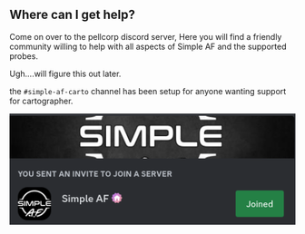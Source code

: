 ## Where can I get help?

Come on over to the pellcorp discord server,
Here you will find a friendly community willing to help with all aspects of Simple AF and the supported probes.


Ugh....will figure this out later.

the `#simple-af-carto` channel has been setup for anyone wanting support for cartographer.

[![invite](assets/images/invite.png)](https://discord.gg/2uGDzyJ3WX)


